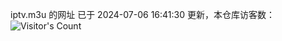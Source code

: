 iptv.m3u 的网址 已于 2024-07-06 16:41:30 更新，本仓库访客数：![Visitor's Count](https://profile-counter.glitch.me/pxiptv_TV/count.svg)
